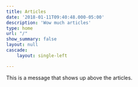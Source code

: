 ```yaml
---
title: Articles
date: '2018-01-11T09:40:48.000-05:00'
description: 'Wow much articles'
type: home
url: "/"
show_summary: false
layout: null
cascade:
    layout: single-left

---
```

This is a message that shows up above the articles.